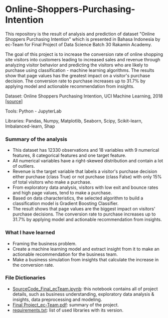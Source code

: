 # Online-Shoppers-Purchasing-Intention
This repository is the result of analysis and prediction of dataset "Online Shoppers Purchasing Intention" which is presented in Bahasa Indonesia by ec-Team for Final Project of Data Science Batch 30 Rakamin Academy. 

The goal of this project is to increase the conversion rate of online shopping site visitors into customers leading to increased sales and revenue through analyzing visitor behavior and predicting the visitors who are likely to purchase using classification - machine learning algorithms. The results show that page values has the greatest impact on a visitor's purchase decision. The conversion rate to purchase increases up to 31.7% by applying model and actionable recommendation from insights.

Dataset: Online Shoppers Purchasing Intention, UCI Machine Learning, 2018 [[source]](https://www.kaggle.com/datasets/imakash3011/online-shoppers-purchasing-intention-dataset)

Tools: Python - JupyterLab

Libraries: Pandas, Numpy, Matplotlib, Seaborn, Scipy, Scikit-learn, Imbalanced-learn, Shap

### Summary of the analysis

- This dataset has 12330 observations and 18 variables with 9 numerical features, 8 categorical features and one target feature.
- All numerical variables have a right-skewed distribution and contain a lot of outliers.
- Revenue is the target variable that labels a visitor's purchase decision either purchase (class True) or not purchase (class False) with only 15% of total visitors who make a purchase.
- From exploratory data analysis, visitors with low exit and bounce rates and high page values, tend to make a purchase.
- Based on data characteristics, the selected algorithm to build a classification model is Gradient Boosting Classifier.
- The result shows that page values are the biggest impact on visitors' purchase decisions. The conversion rate to purchase increases up to 31.7% by applying model and actionable recommendation from insights.

### What I have learned

- Framing the business problem.
- Create a machine learning model and extract insight from it to make an actionable recommendation for the business team.
- Make a business simulation from insights that calculate the increase in the conversion rate.

### File Dictionaries

- [SourceCode_Final_ecTeam.ipynb](https://github.com/miramlr/Online-Shoppers-Purchasing-Intention/blob/50665ad8e76230a7de3b8d03b156e40a035d4da9/Final%20Project_ec-Team.pdf): this notebook contains all of project details, such as business understanding, exploratory data analysis & insights, data preprocessing and modeling.
- [Final Project_ec-Team.pdf](https://github.com/miramlr/Online-Shoppers-Purchasing-Intention/blob/50665ad8e76230a7de3b8d03b156e40a035d4da9/SourceCode_Final_ecTeam.ipynb): summary of the project.
- [requirements.txt](https://github.com/miramlr/Online-Shoppers-Purchasing-Intention/blob/50665ad8e76230a7de3b8d03b156e40a035d4da9/requirements.txt): list of used libraries with its version.
